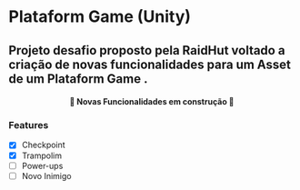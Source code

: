 # Plataform Game (Unity)

## Projeto desafio proposto pela RaidHut voltado a criação de novas funcionalidades para um Asset de um Plataform Game .

<h4 align="center"> 
	🚧  Novas Funcionalidades em construção  🚧
</h4>

### Features

- [x] Checkpoint
- [x] Trampolim
- [ ] Power-ups
- [ ] Novo Inimigo